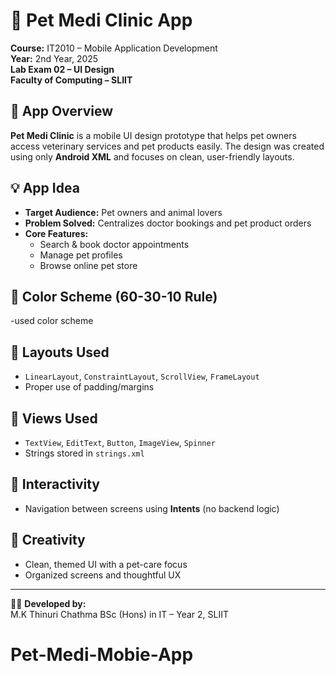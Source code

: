 # 🐾 Pet Medi Clinic App

**Course:** IT2010 – Mobile Application Development  
**Year:** 2nd Year, 2025  
**Lab Exam 02 – UI Design**  
**Faculty of Computing – SLIIT**

## 📱 App Overview

**Pet Medi Clinic** is a mobile UI design prototype that helps pet owners access veterinary services and pet products easily. The design was created using only **Android XML** and focuses on clean, user-friendly layouts.

## 💡 App Idea

- **Target Audience:** Pet owners and animal lovers  
- **Problem Solved:** Centralizes doctor bookings and pet product orders  
- **Core Features:**  
  - Search & book doctor appointments  
  - Manage pet profiles  
  - Browse online pet store  

## 🎨 Color Scheme (60-30-10 Rule)

-used color scheme

## 📐 Layouts Used

- `LinearLayout`, `ConstraintLayout`, `ScrollView`, `FrameLayout`  
- Proper use of padding/margins

## 🧩 Views Used

- `TextView`, `EditText`, `Button`, `ImageView`, `Spinner`  
- Strings stored in `strings.xml`

## 🔄 Interactivity

- Navigation between screens using **Intents** (no backend logic)

## 🌟 Creativity

- Clean, themed UI with a pet-care focus  
- Organized screens and thoughtful UX

---

👨‍💻 **Developed by:**  
M.K Thinuri Chathma 
BSc (Hons) in IT – Year 2, SLIIT
# Pet-Medi-Mobie-App
